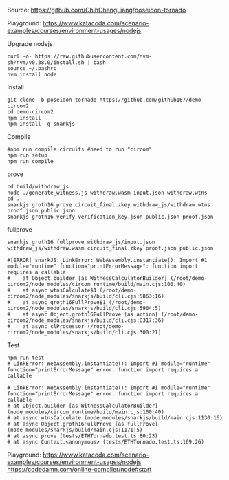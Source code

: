Source: https://github.com/ChihChengLiang/poseidon-tornado

Playground: https://www.katacoda.com/scenario-examples/courses/environment-usages/nodejs

Upgrade nodejs
```
curl -o- https://raw.githubusercontent.com/nvm-sh/nvm/v0.38.0/install.sh | bash
source ~/.bashrc
nvm install node

```
Install
```
git clone -b poseidon-tornado https://github.com/github167/demo-circom2
cd demo-circom2
npm install
npm install -g snarkjs

```
Compile
```
#npm run compile circuits #need to run "circom"
npm run setup
npm run compile

```
prove
```
cd build/withdraw_js
node ./generate_witness.js withdraw.wasm input.json withdraw.wtns
cd ..
snarkjs groth16 prove circuit_final.zkey withdraw_js/withdraw.wtns proof.json public.json
snarkjs groth16 verify verification_key.json public.json proof.json

```

fullprove
```
snarkjs groth16 fullprove withdraw_js/input.json withdraw_js/withdraw.wasm circuit_final.zkey proof.json public.json

#[ERROR] snarkJS: LinkError: WebAssembly.instantiate(): Import #1 module="runtime" function="printErrorMessage": function import requires a callable
#    at Object.builder [as WitnessCalculatorBuilder] (/root/demo-circom2/node_modules/circom_runtime/build/main.cjs:100:40)
#    at async wtnsCalculate$1 (/root/demo-circom2/node_modules/snarkjs/build/cli.cjs:5863:16)
#    at async groth16FullProve$1 (/root/demo-circom2/node_modules/snarkjs/build/cli.cjs:5904:5)
#    at async Object.groth16FullProve [as action] (/root/demo-circom2/node_modules/snarkjs/build/cli.cjs:8317:36)
#    at async clProcessor (/root/demo-circom2/node_modules/snarkjs/build/cli.cjs:300:21)
```

Test
```
npm run test
# LinkError: WebAssembly.instantiate(): Import #1 module="runtime" function="printErrorMessage" error: function import requires a callable

# LinkError: WebAssembly.instantiate(): Import #1 module="runtime" function="printErrorMessage" error: function import requires a callable
# at Object.builder [as WitnessCalculatorBuilder] (node_modules/circom_runtime/build/main.cjs:100:40)
# at async wtnsCalculate (node_modules/snarkjs/build/main.cjs:1130:16)
# at async Object.groth16FullProve [as fullProve] (node_modules/snarkjs/build/main.cjs:1171:5)
# at async prove (tests/ETHTornado.test.ts:80:23)
# at async Context.<anonymous> (tests/ETHTornado.test.ts:169:26)
```
Playground:
https://www.katacoda.com/scenario-examples/courses/environment-usages/nodejs
https://codedamn.com/online-compiler/node#start
